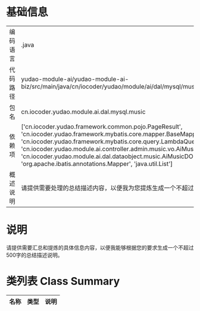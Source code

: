 # 基础信息

|      |      |
|------|------|
| 编码语言 | .java |
| 代码路径 | yudao-module-ai/yudao-module-ai-biz/src/main/java/cn/iocoder/yudao/module/ai/dal/mysql/music/AiMusicMapper.java |
| 包名 | cn.iocoder.yudao.module.ai.dal.mysql.music |
| 依赖项 | ['cn.iocoder.yudao.framework.common.pojo.PageResult', 'cn.iocoder.yudao.framework.mybatis.core.mapper.BaseMapperX', 'cn.iocoder.yudao.framework.mybatis.core.query.LambdaQueryWrapperX', 'cn.iocoder.yudao.module.ai.controller.admin.music.vo.AiMusicPageReqVO', 'cn.iocoder.yudao.module.ai.dal.dataobject.music.AiMusicDO', 'org.apache.ibatis.annotations.Mapper', 'java.util.List'] |
| 概述说明 | 请提供需要处理的总结描述内容，以便我为您提炼生成一个不超过100字的概要说明。 |

# 说明

请提供需要汇总和提炼的具体信息内容，以便我能够根据您的要求生成一个不超过500字的总结描述说明。

# 类列表 Class Summary

| 名称   | 类型  | 说明 |
|-------|------|-------------|




